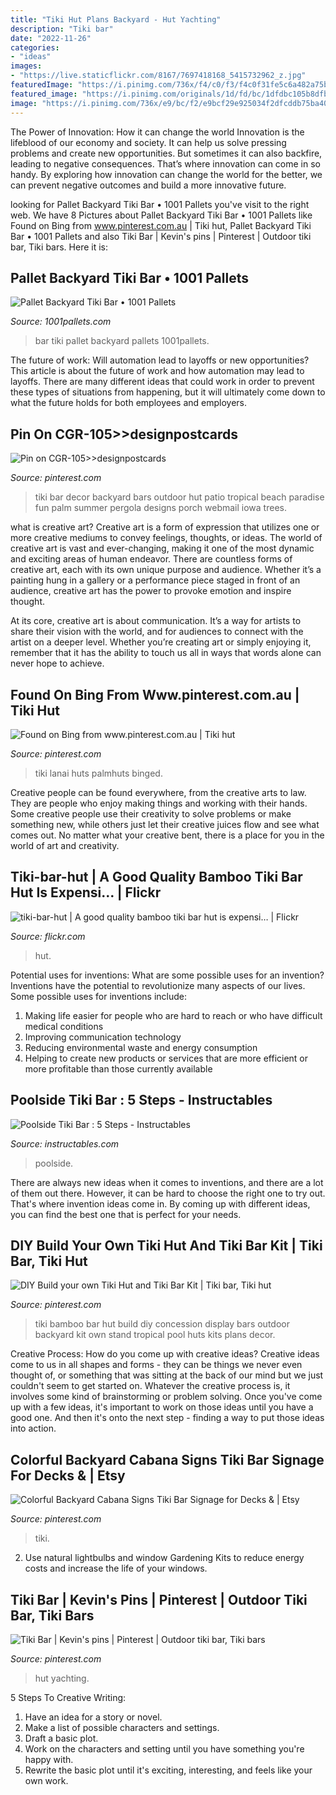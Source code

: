 ```yaml
---
title: "Tiki Hut Plans Backyard - Hut Yachting"
description: "Tiki bar"
date: "2022-11-26"
categories:
- "ideas"
images:
- "https://live.staticflickr.com/8167/7697418168_5415732962_z.jpg"
featuredImage: "https://i.pinimg.com/736x/f4/c0/f3/f4c0f31fe5c6a482a75b8272513a0b41.jpg"
featured_image: "https://i.pinimg.com/originals/1d/fd/bc/1dfdbc105b8dfb43ab3078f84e05cd9a.jpg"
image: "https://i.pinimg.com/736x/e9/bc/f2/e9bcf29e925034f2dfcddb75ba40cfed.jpg"
---
```



The Power of Innovation: How it can change the world
Innovation is the lifeblood of our economy and society. It can help us solve pressing problems and create new opportunities. But sometimes it can also backfire, leading to negative consequences. That’s where innovation can come in so handy. By exploring how innovation can change the world for the better, we can prevent negative outcomes and build a more innovative future.

	

		
looking for Pallet Backyard Tiki Bar • 1001 Pallets you've visit to the right web. We have 8 Pictures about Pallet Backyard Tiki Bar • 1001 Pallets like Found on Bing from www.pinterest.com.au | Tiki hut, Pallet Backyard Tiki Bar • 1001 Pallets and also Tiki Bar | Kevin&#039;s pins | Pinterest | Outdoor tiki bar, Tiki bars. Here it is:
		
    
## Pallet Backyard Tiki Bar • 1001 Pallets

<img loading=lazy src="https://www.1001pallets.com/wp-content/uploads/2015/02/1001pallets.com-pallet-backyard-tiki-bar.jpg" onerror="this.onerror=null;this.src='https://tse3.mm.bing.net/th?id=OIP.5-O4VjmzBib3s5jzP0T_AQHaK-&amp;pid=15.1';" alt="Pallet Backyard Tiki Bar • 1001 Pallets">

_Source: 1001pallets.com_

>bar tiki pallet backyard pallets 1001pallets. 

	

The future of work: Will automation lead to layoffs or new opportunities?
This article is about the future of work and how automation may lead to layoffs. There are many different ideas that could work in order to prevent these types of situations from happening, but it will ultimately come down to what the future holds for both employees and employers.

    
## Pin On CGR-105&gt;&gt;designpostcards

<img loading=lazy src="https://i.pinimg.com/originals/ad/34/00/ad340026621065d8ab32145a425c0d1f.jpg" onerror="this.onerror=null;this.src='https://tse2.mm.bing.net/th?id=OIP.yTYecyhleBJEuP7SvgjiowHaJ8&amp;pid=15.1';" alt="Pin on CGR-105&gt;&gt;designpostcards">

_Source: pinterest.com_

>tiki bar decor backyard bars outdoor hut patio tropical beach paradise fun palm summer pergola designs porch webmail iowa trees. 

	

what is creative art?
Creative art is a form of expression that utilizes one or more creative mediums to convey feelings, thoughts, or ideas. The world of creative art is vast and ever-changing, making it one of the most dynamic and exciting areas of human endeavor.
There are countless forms of creative art, each with its own unique purpose and audience. Whether it’s a painting hung in a gallery or a performance piece staged in front of an audience, creative art has the power to provoke emotion and inspire thought.

At its core, creative art is about communication. It’s a way for artists to share their vision with the world, and for audiences to connect with the artist on a deeper level. Whether you’re creating art or simply enjoying it, remember that it has the ability to touch us all in ways that words alone can never hope to achieve.

    
## Found On Bing From Www.pinterest.com.au | Tiki Hut

<img loading=lazy src="https://i.pinimg.com/736x/f4/c0/f3/f4c0f31fe5c6a482a75b8272513a0b41.jpg" onerror="this.onerror=null;this.src='https://tse4.mm.bing.net/th?id=OIP.V7HT40y4mtdljKgebOpZJwHaGn&amp;pid=15.1';" alt="Found on Bing from www.pinterest.com.au | Tiki hut">

_Source: pinterest.com_

>tiki lanai huts palmhuts binged. 

	

Creative people can be found everywhere, from the creative arts to law. They are people who enjoy making things and working with their hands. Some creative people use their creativity to solve problems or make something new, while others just let their creative juices flow and see what comes out. No matter what your creative bent, there is a place for you in the world of art and creativity.

    
## Tiki-bar-hut | A Good Quality Bamboo Tiki Bar Hut Is Expensi… | Flickr

<img loading=lazy src="https://live.staticflickr.com/8167/7697418168_5415732962_z.jpg" onerror="this.onerror=null;this.src='https://tse3.mm.bing.net/th?id=OIP.Rg-g7uCbta3jfzHAfz2XrgHaJ0&amp;pid=15.1';" alt="tiki-bar-hut | A good quality bamboo tiki bar hut is expensi… | Flickr">

_Source: flickr.com_

>hut. 

	

Potential uses for inventions: What are some possible uses for an invention?
Inventions have the potential to revolutionize many aspects of our lives. Some possible uses for inventions include: 
1. Making life easier for people who are hard to reach or who have difficult medical conditions 
2. Improving communication technology 
3. Reducing environmental waste and energy consumption 
4. Helping to create new products or services that are more efficient or more profitable than those currently available 

    
## Poolside Tiki Bar : 5 Steps - Instructables

<img loading=lazy src="https://content.instructables.com/ORIG/F0P/6WQW/GPAS3FCZ/F0P6WQWGPAS3FCZ.jpg?frame=1" onerror="this.onerror=null;this.src='https://tse4.mm.bing.net/th?id=OIP.JSH6IoecIGpuvetwIcmu7AHaFj&amp;pid=15.1';" alt="Poolside Tiki Bar : 5 Steps - Instructables">

_Source: instructables.com_

>poolside. 

	

There are always new ideas when it comes to inventions, and there are a lot of them out there. However, it can be hard to choose the right one to try out. That's where invention ideas come in. By coming up with different ideas, you can find the best one that is perfect for your needs.

    
## DIY Build Your Own Tiki Hut And Tiki Bar Kit | Tiki Bar, Tiki Hut

<img loading=lazy src="https://i.pinimg.com/originals/1d/fd/bc/1dfdbc105b8dfb43ab3078f84e05cd9a.jpg" onerror="this.onerror=null;this.src='https://tse4.mm.bing.net/th?id=OIP.jrfy_X-SJccHyt5UNTKivAHaFJ&amp;pid=15.1';" alt="DIY Build your own Tiki Hut and Tiki Bar Kit | Tiki bar, Tiki hut">

_Source: pinterest.com_

>tiki bamboo bar hut build diy concession display bars outdoor backyard kit own stand tropical pool huts kits plans decor. 

	

Creative Process: How do you come up with creative ideas?
Creative ideas come to us in all shapes and forms - they can be things we never even thought of, or something that was sitting at the back of our mind but we just couldn't seem to get started on.
Whatever the creative process is, it involves some kind of brainstorming or problem solving. Once you've come up with a few ideas, it's important to work on those ideas until you have a good one. And then it's onto the next step - finding a way to put those ideas into action.

    
## Colorful Backyard Cabana Signs Tiki Bar Signage For Decks &amp; | Etsy

<img loading=lazy src="https://i.pinimg.com/736x/b9/20/dc/b920dc8d8ef76531c109314f36bc8421.jpg" onerror="this.onerror=null;this.src='https://tse1.mm.bing.net/th?id=OIP.ROFLTXiN__9K4TyOgEqxmAHaFj&amp;pid=15.1';" alt="Colorful Backyard Cabana Signs Tiki Bar Signage for Decks &amp; | Etsy">

_Source: pinterest.com_

>tiki. 

	

2. Use natural lightbulbs and window Gardening Kits to reduce energy costs and increase the life of your windows.

    
## Tiki Bar | Kevin&#039;s Pins | Pinterest | Outdoor Tiki Bar, Tiki Bars

<img loading=lazy src="https://i.pinimg.com/736x/e9/bc/f2/e9bcf29e925034f2dfcddb75ba40cfed.jpg" onerror="this.onerror=null;this.src='https://tse4.mm.bing.net/th?id=OIP.mfakiLEqkMLdGsAk-s5lUAAAAA&amp;pid=15.1';" alt="Tiki Bar | Kevin&#039;s pins | Pinterest | Outdoor tiki bar, Tiki bars">

_Source: pinterest.com_

>hut yachting. 

	

5 Steps To Creative Writing:
1. Have an idea for a story or novel.
2. Make a list of possible characters and settings.
3. Draft a basic plot.
4. Work on the characters and setting until you have something you're happy with.
5. Rewrite the basic plot until it's exciting, interesting, and feels like your own work.

